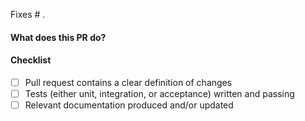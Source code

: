 Fixes # .

#### What does this PR do?

#### Checklist
- [ ] Pull request contains a clear definition of changes
- [ ] Tests (either unit, integration, or acceptance) written and passing
- [ ] Relevant documentation produced and/or updated
